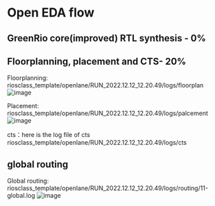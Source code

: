 # Open EDA flow 
## GreenRio core(improved) RTL synthesis - 0%

## Floorplanning, placement and CTS- 20% 
Floorplanning:
riosclass_template/openlane/RUN_2022.12.12_12.20.49/logs/floorplan
![image](https://user-images.githubusercontent.com/113034620/208232803-d6234d83-bd65-4cda-8942-6b7480a92c01.png)

Placement:
riosclass_template/openlane/RUN_2022.12.12_12.20.49/logs/palcement
![image](https://user-images.githubusercontent.com/113034620/208232846-07e9e728-3e2e-494a-8e8a-fef2746275b5.png)

cts：here is the log file of cts
riosclass_template/openlane/RUN_2022.12.12_12.20.49/logs/cts

## global routing
Global routing:
riosclass_template/openlane/RUN_2022.12.12_12.20.49/logs/routing/11-global.log
![image](https://user-images.githubusercontent.com/113034620/208232866-9e9c5e33-787c-4016-9aa9-f5db7974dcb2.png)







